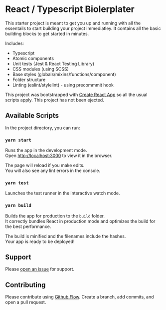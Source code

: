 # React / Typescript Biolerplater
This starter project is meant to get you up and running with all the essentails to start building your project immediatley. It contains all the basic building blocks to get started in minutes.

Includes:
- Typescript
- Atomic components
- Unit tests (Jest & React Testing Library)
- CSS modules (using SCSS)
- Base styles (globals/mixins/functions/component)
- Folder structure
- Linting (eslint/stylelint) - using precommmit hook


This project was bootstrapped with [Create React App](https://github.com/facebook/create-react-app) so all the usual scripts apply. This project has not been ejected.

## Available Scripts

In the project directory, you can run:

### `yarn start`

Runs the app in the development mode.<br />
Open [http://localhost:3000](http://localhost:3000) to view it in the browser.

The page will reload if you make edits.<br />
You will also see any lint errors in the console.

### `yarn test`

Launches the test runner in the interactive watch mode.

### `yarn build`

Builds the app for production to the `build` folder.<br />
It correctly bundles React in production mode and optimizes the build for the best performance.

The build is minified and the filenames include the hashes.<br />
Your app is ready to be deployed!

## Support

Please [open an issue](https://github.com/TommyScribble/react-typescript-biolerplate/issues/new) for support.

## Contributing
Please contribute using [Github Flow](https://guides.github.com/introduction/flow/). Create a branch, add commits, and open a pull request.
